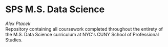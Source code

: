 # SPS M.S. Data Science
*Alex Ptacek*\
Repository containing all coursework completed throughout the entirety of the M.S. Data Science curriculum at NYC's CUNY School of Professional Studies.
